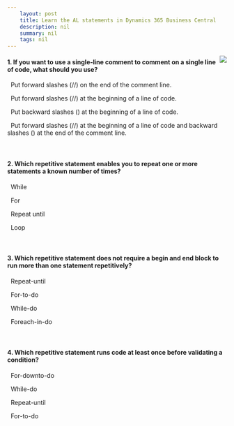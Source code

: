 ```yaml
---
    layout: post
    title: Learn the AL statements in Dynamics 365 Business Central  
    description: nil
    summary: nil
    tags: nil
---
```



 <a target="_blank" href="https://docs.microsoft.com/en-us/learn/modules/al-statements/6-check/"><i class="fas fa-external-link-alt"></i> </a>
 <img align="right" src="https://docs.microsoft.com/en-us/learn/achievements/al-statements.svg">
####  1. If you want to use a single-line comment to comment on a single line of code, what should you use?


<i class='far fa-square'></i> &nbsp;&nbsp;Put forward slashes (//) on the end of the comment line.

<i class='fas fa-check-square' style='color: Dodgerblue;'></i> &nbsp;&nbsp;Put forward slashes (//) at the beginning of a line of code.

<i class='far fa-square'></i> &nbsp;&nbsp;Put backward slashes (\) at the beginning of a line of code.

<i class='far fa-square'></i> &nbsp;&nbsp;Put forward slashes (//) at the beginning of a line of code and backward slashes (\) at the end of the comment line.
<br />
<br />
<br />

####  2. Which repetitive statement enables you to repeat one or more statements a known number of times?


<i class='far fa-square'></i> &nbsp;&nbsp;While

<i class='fas fa-check-square' style='color: Dodgerblue;'></i> &nbsp;&nbsp;For

<i class='far fa-square'></i> &nbsp;&nbsp;Repeat until

<i class='far fa-square'></i> &nbsp;&nbsp;Loop
<br />
<br />
<br />

####  3. Which repetitive statement does not require a begin and end block to run more than one statement repetitively?


<i class='fas fa-check-square' style='color: Dodgerblue;'></i> &nbsp;&nbsp;Repeat-until

<i class='far fa-square'></i> &nbsp;&nbsp;For-to-do

<i class='far fa-square'></i> &nbsp;&nbsp;While-do

<i class='far fa-square'></i> &nbsp;&nbsp;Foreach-in-do
<br />
<br />
<br />

####  4. Which repetitive statement runs code at least once before validating a condition?


<i class='far fa-square'></i> &nbsp;&nbsp;For-downto-do

<i class='far fa-square'></i> &nbsp;&nbsp;While-do

<i class='fas fa-check-square' style='color: Dodgerblue;'></i> &nbsp;&nbsp;Repeat-until

<i class='far fa-square'></i> &nbsp;&nbsp;For-to-do
<br />
<br />
<br />
